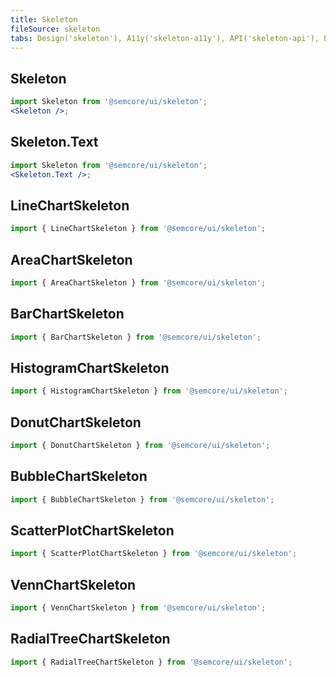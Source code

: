 ```yaml
---
title: Skeleton
fileSource: skeleton
tabs: Design('skeleton'), A11y('skeleton-a11y'), API('skeleton-api'), Example('skeleton-code'), Changelog('skeleton-changelog')
---
```


## Skeleton

```jsx
import Skeleton from '@semcore/ui/skeleton';
<Skeleton />;
```

<TypesView type="SkeletonProps" :types={...types} />

## Skeleton.Text

```jsx
import Skeleton from '@semcore/ui/skeleton';
<Skeleton.Text />;
```

<TypesView type="SkeletonTextProps" :types={...types} />

## LineChartSkeleton

```jsx
import { LineChartSkeleton } from '@semcore/ui/skeleton';
```

<TypesView type="LineChartSkeletonProps" :types={...types} />

## AreaChartSkeleton

```jsx
import { AreaChartSkeleton } from '@semcore/ui/skeleton';
```

<TypesView type="AreaChartSkeletonProps" :types={...types} />

## BarChartSkeleton

```jsx
import { BarChartSkeleton } from '@semcore/ui/skeleton';
```

<TypesView type="BarChartSkeletonProps" :types={...types} />

## HistogramChartSkeleton

```jsx
import { HistogramChartSkeleton } from '@semcore/ui/skeleton';
```

<TypesView type="HistogramChartSkeletonProps" :types={...types} />

## DonutChartSkeleton

```jsx
import { DonutChartSkeleton } from '@semcore/ui/skeleton';
```

<TypesView type="DonutChartSkeletonProps" :types={...types} />

## BubbleChartSkeleton

```jsx
import { BubbleChartSkeleton } from '@semcore/ui/skeleton';
```

## ScatterPlotChartSkeleton

```jsx
import { ScatterPlotChartSkeleton } from '@semcore/ui/skeleton';
```

## VennChartSkeleton

```jsx
import { VennChartSkeleton } from '@semcore/ui/skeleton';
```

## RadialTreeChartSkeleton

```jsx
import { RadialTreeChartSkeleton } from '@semcore/ui/skeleton';
```

<script setup>import { data as types } from '@types.data.ts';</script>
